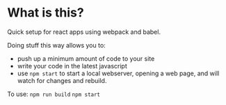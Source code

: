 # What is this?

Quick setup for react apps using webpack and babel.

Doing stuff this way allows you to:
* push up a minimum amount of code to your site
* write your code in the latest javascript
* use `npm start` to start a local webserver, opening a web page, and will watch for changes and rebuild.

To use:
`npm run build`
`npm start`